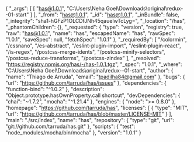 {
  "_args": [
    [
      "has@1.0.1",
      "C:\\Users\\Neha Goel\\Downloads\\original\\redux--01-start"
    ]
  ],
  "_from": "has@1.0.1",
  "_id": "has@1.0.1",
  "_inBundle": false,
  "_integrity": "sha1-hGFzP1OLCDfJNh45qauelwTcLyg=",
  "_location": "/has",
  "_phantomChildren": {},
  "_requested": {
    "type": "version",
    "registry": true,
    "raw": "has@1.0.1",
    "name": "has",
    "escapedName": "has",
    "rawSpec": "1.0.1",
    "saveSpec": null,
    "fetchSpec": "1.0.1"
  },
  "_requiredBy": [
    "/colormin",
    "/cssnano",
    "/es-abstract",
    "/eslint-plugin-import",
    "/eslint-plugin-react",
    "/is-regex",
    "/postcss-merge-idents",
    "/postcss-minify-selectors",
    "/postcss-reduce-transforms",
    "/postcss-zindex"
  ],
  "_resolved": "https://registry.npmjs.org/has/-/has-1.0.1.tgz",
  "_spec": "1.0.1",
  "_where": "C:\\Users\\Neha Goel\\Downloads\\original\\redux--01-start",
  "author": {
    "name": "Thiago de Arruda",
    "email": "tpadilha84@gmail.com"
  },
  "bugs": {
    "url": "https://github.com/tarruda/has/issues"
  },
  "dependencies": {
    "function-bind": "^1.0.2"
  },
  "description": "Object.prototype.hasOwnProperty.call shortcut",
  "devDependencies": {
    "chai": "~1.7.2",
    "mocha": "^1.21.4"
  },
  "engines": {
    "node": ">= 0.8.0"
  },
  "homepage": "https://github.com/tarruda/has",
  "licenses": [
    {
      "type": "MIT",
      "url": "https://github.com/tarruda/has/blob/master/LICENSE-MIT"
    }
  ],
  "main": "./src/index",
  "name": "has",
  "repository": {
    "type": "git",
    "url": "git://github.com/tarruda/has.git"
  },
  "scripts": {
    "test": "node_modules/mocha/bin/mocha"
  },
  "version": "1.0.1"
}
